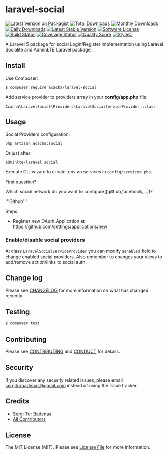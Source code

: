 # laravel-social

[![Latest Version on Packagist][ico-version]][link-packagist]
[![Total Downloads](https://poser.pugx.org/acacha/laravel-social/downloads.png)](https://packagist.org/packages/acacha/laravel-social)
[![Monthly Downloads](https://poser.pugx.org/acacha/laravel-social/d/monthly)](https://packagist.org/packages/acacha/laravel-social)
[![Daily Downloads](https://poser.pugx.org/acacha/laravel-social/d/daily)](https://packagist.org/packages/acacha/laravel-social)
[![Latest Stable Version](https://poser.pugx.org/acacha/laravel-social/v/stable.png)](https://packagist.org/packages/acacha/laravel-social)
[![Software License][ico-license]](LICENSE.md)
[![Build Status][ico-travis]][link-travis]
[![Coverage Status][ico-scrutinizer]][link-scrutinizer]
[![Quality Score][ico-code-quality]][link-code-quality]
[![StyleCI](https://styleci.io/repos/82290394/shield)](https://styleci.io/repos/82290394)


A Laravel 5 package for social Login/Register implementation using Laravel Socialite and AdminLTE Laravel package.

## Install

Use Composer:

``` bash
$ composer require acacha/laravel-social
```

Add service provider to providers array in your **config/app.php** file:

```
Acacha\LaravelSocial\Providers\LaravelSocialServiceProvider::class
```

## Usage

Social Providers configuration:

```
php artisan acacha:social
```

Or just after:

```
adminlte-laravel social
```

Execute CLI wizard to create .env an services in `config/services.php`.

First question?

Which social network do you want to configure([github,facebook,...])?

'''Github'''

Steps:
- Register new OAuth Application at https://github.com/settings/applications/new

### Enable/disable social providers

At class `LaravelSocialServiceProvider` you can modify `$enabled` field to change enabled social providers.
Also remember to changes your views to add/remove action/links to social auth.  

## Change log

Please see [CHANGELOG](CHANGELOG.md) for more information on what has changed recently.

## Testing

``` bash
$ composer test
```

## Contributing

Please see [CONTRIBUTING](CONTRIBUTING.md) and [CONDUCT](CONDUCT.md) for details.

## Security

If you discover any security related issues, please email sergiturbadenas@gmail.com instead of using the issue tracker.

## Credits

- [Sergi Tur Badenas][link-author]
- [All Contributors][link-contributors]

## License

The MIT License (MIT). Please see [License File](LICENSE.md) for more information.

[ico-version]: https://img.shields.io/packagist/v/acacha/laravel-social.svg?style=flat-square
[ico-license]: https://img.shields.io/badge/license-MIT-brightgreen.svg?style=flat-square
[ico-travis]: https://img.shields.io/travis/acacha/laravel-social/master.svg?style=flat-square
[ico-scrutinizer]: https://img.shields.io/scrutinizer/coverage/g/acacha/laravel-social.svg?style=flat-square
[ico-code-quality]: https://img.shields.io/scrutinizer/g/acacha/laravel-social.svg?style=flat-square
[ico-downloads]: https://img.shields.io/packagist/dt/acacha/laravel-social.svg?style=flat-square

[link-packagist]: https://packagist.org/packages/acacha/laravel-social
[link-travis]: https://travis-ci.org/acacha/laravel-social
[link-scrutinizer]: https://scrutinizer-ci.com/g/acacha/laravel-social/code-structure
[link-code-quality]: https://scrutinizer-ci.com/g/acacha/laravel-social
[link-downloads]: https://packagist.org/packages/acacha/laravel-social
[link-author]: https://github.com/acacha
[link-contributors]: ../../contributors
